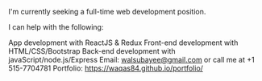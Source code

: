I'm currently seeking a full-time web development position.

I can help with the following:

 App development with ReactJS & Redux
 Front-end development with HTML/CSS/Bootstrap
 Back-end development with javaScript/node.js/Express
Email: walsubayee@gmail.com or call me at +1 515-7704781
Portfolio: https://waqas84.github.io/portfolio/
